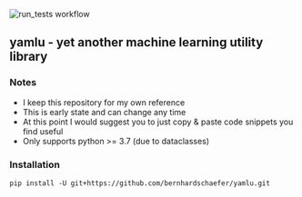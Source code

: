 ![run_tests workflow](https://github.com//bernhardschaefer/yamlu/actions/workflows/run_tests.yaml/badge.svg)

## yamlu - yet another machine learning utility library

### Notes

- I keep this repository for my own reference
- This is early state and can change any time
- At this point I would suggest you to just copy & paste code snippets you find useful
- Only supports python >= 3.7 (due to dataclasses)

### Installation

```shell
pip install -U git+https://github.com/bernhardschaefer/yamlu.git
```